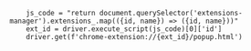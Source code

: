 ```driver.get('chrome://extensions/')
    js_code = "return document.querySelector('extensions-manager').extensions_.map(({id, name}) => ({id, name}))"
    ext_id = driver.execute_script(js_code)[0]['id']
    driver.get(f'chrome-extension://{ext_id}/popup.html')
```
    
